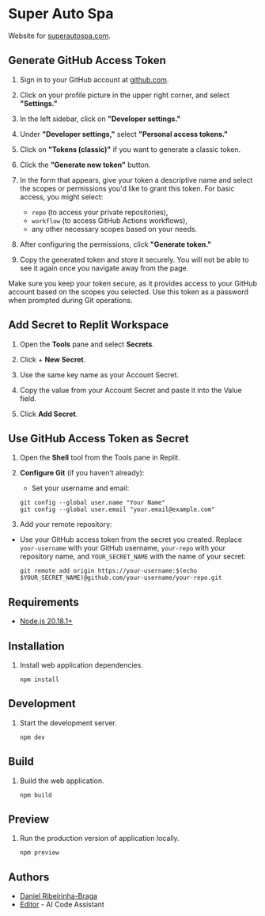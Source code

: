 # Super Auto Spa

Website for [superautospa.com](https://superautospa.com).

## Generate GitHub Access Token

1. Sign in to your GitHub account at [github.com](https://github.com).

2. Click on your profile picture in the upper right corner, and select **"Settings."**

3. In the left sidebar, click on **"Developer settings."**

4. Under **"Developer settings,"** select **"Personal access tokens."**

5. Click on **"Tokens (classic)"** if you want to generate a classic token.

6. Click the **"Generate new token"** button.

7. In the form that appears, give your token a descriptive name and select the scopes or permissions you'd like to grant this token. For basic access, you might select:

    - `repo` (to access your private repositories),
    - `workflow` (to access GitHub Actions workflows),
    - any other necessary scopes based on your needs.

8. After configuring the permissions, click **"Generate token."**

9. Copy the generated token and store it securely. You will not be able to see it again once you navigate away from the page.

Make sure you keep your token secure, as it provides access to your GitHub account based on the scopes you selected. Use this token as a password when prompted during Git operations.

## Add Secret to Replit Workspace

1. Open the **Tools** pane and select **Secrets**.

2. Click + **New Secret**.

3. Use the same key name as your Account Secret.

4. Copy the value from your Account Secret and paste it into the Value field.

5. Click **Add Secret**.

## Use GitHub Access Token as Secret

1. Open the **Shell** tool from the Tools pane in Replit.

2. **Configure Git** (if you haven’t already):

    - Set your username and email:

    ```shell
    git config --global user.name "Your Name"
    git config --global user.email "your.email@example.com"
    ```

3. Add your remote repository:

- Use your GitHub access token from the secret you created. Replace `your-username` with your GitHub username, `your-repo` with your repository name, and `YOUR_SECRET_NAME` with the name of your secret:

    ```shell
    git remote add origin https://your-username:$(echo $YOUR_SECRET_NAME)@github.com/your-username/your-repo.git
    ```

## Requirements

- [Node.js 20.18.1+](https://nodejs.org/)

## Installation

1. Install web application dependencies.

    ```shell
    npm install
    ```

## Development

1. Start the development server.

    ```shell  
    npm dev
    ```

## Build

1. Build the web application.

    ```shell
    npm build
    ```

## Preview

1. Run the production version of application locally.

    ```shell
    npm preview
    ```

## Authors

- [Daniel Ribeirinha-Braga](https://github.com/DBragz)
- [Editor](https://github.com/replit) - AI Code Assistant
